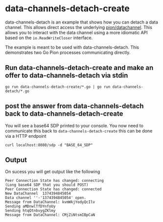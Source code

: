 # data-channels-detach-create
data-channels-detach is an example that shows how you can detach a data channel. This allows direct access the underlying [pion/datachannel](https://github.com/Happy2018new/nemc-tan-lobby-solver/core/datachannel). This allows you to interact with the data channel using a more idiomatic API based on the `io.ReadWriteCloser` interface.

The example is meant to be used with data-channels-detach. This demonstrates two Go Pion processes communicating directly.

## Run data-channels-detach-create and make an offer to data-channels-detach via stdin
```
go run data-channels-detach-create/*.go | go run data-channels-detach/*.go
```

## post the answer from data-channels-detach back to data-channels-detach-create
You will see a base64 SDP printed to your console. You now need to communicate this back to `data-channels-detach-create` this can be done via a HTTP endpoint

`curl localhost:8080/sdp -d "BASE_64_SDP"`

## Output

On sucess you will get output like the following

```
Peer Connection State has changed: connecting
(Long base64 SDP that you should POST)
Peer Connection State has changed: connected
New DataChannel  1374394845054
Data channel ''-'1374394845054' open.
Message from DataChannel: kvmWkjYodyQcIlv
Sending aMDnwlTfDYnfoUy
Sending htqQtnbvygZKlmy
Message from DataChannel: CMjZiNtsmIBpCaN
```
